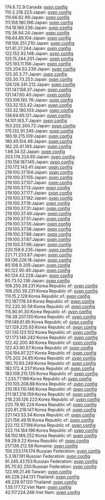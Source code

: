 174.6.72.9:Canada: [ovpn config](vpn/174_6_72_9.ovpn)  
110.2.218.223:Japan: [ovpn config](vpn/110_2_218_223.ovpn)  
110.66.82.99:Japan: [ovpn config](vpn/110_66_82_99.ovpn)  
111.106.180.196:Japan: [ovpn config](vpn/111_106_180_196.ovpn)  
114.19.166.236:Japan: [ovpn config](vpn/114_19_166_236.ovpn)  
115.38.94.24:Japan: [ovpn config](vpn/115_38_94_24.ovpn)  
116.64.89.104:Japan: [ovpn config](vpn/116_64_89_104.ovpn)  
118.156.251.210:Japan: [ovpn config](vpn/118_156_251_210.ovpn)  
121.81.27.244:Japan: [ovpn config](vpn/121_81_27_244.ovpn)  
122.152.92.148:Japan: [ovpn config](vpn/122_152_92_148.ovpn)  
125.15.244.201:Japan: [ovpn config](vpn/125_15_244_201.ovpn)  
125.193.11.156:Japan: [ovpn config](vpn/125_193_11_156.ovpn)  
125.204.53.239:Japan: [ovpn config](vpn/125_204_53_239.ovpn)  
125.30.3.77:Japan: [ovpn config](vpn/125_30_3_77.ovpn)  
125.30.73.253:Japan: [ovpn config](vpn/125_30_73_253.ovpn)  
126.126.241.212:Japan: [ovpn config](vpn/126_126_241_212.ovpn)  
131.147.158.37:Japan: [ovpn config](vpn/131_147_158_37.ovpn)  
131.147.60.40:Japan: [ovpn config](vpn/131_147_60_40.ovpn)  
133.106.192.78:Japan: [ovpn config](vpn/133_106_192_78.ovpn)  
133.32.153.42:Japan: [ovpn config](vpn/133_32_153_42.ovpn)  
133.32.180.103:Japan: [ovpn config](vpn/133_32_180_103.ovpn)  
138.64.65.121:Japan: [ovpn config](vpn/138_64_65_121.ovpn)  
14.101.163.7:Japan: [ovpn config](vpn/14_101_163_7.ovpn)  
153.202.200.72:Japan: [ovpn config](vpn/153_202_200_72.ovpn)  
175.132.91.245:Japan: [ovpn config](vpn/175_132_91_245.ovpn)  
180.19.215.109:Japan: [ovpn config](vpn/180_19_215_109.ovpn)  
180.45.104.48:Japan: [ovpn config](vpn/180_45_104_48.ovpn)  
182.20.41.193:Japan: [ovpn config](vpn/182_20_41_193.ovpn)  
1.66.34.52:Japan: [ovpn config](vpn/1_66_34_52.ovpn)  
203.174.224.65:Japan: [ovpn config](vpn/203_174_224_65.ovpn)  
210.156.187.145:Japan: [ovpn config](vpn/210_156_187_145.ovpn)  
210.172.143.41:Japan: [ovpn config](vpn/210_172_143_41.ovpn)  
219.100.37.104:Japan: [ovpn config](vpn/219_100_37_104.ovpn)  
219.100.37.105:Japan: [ovpn config](vpn/219_100_37_105.ovpn)  
219.100.37.107:Japan: [ovpn config](vpn/219_100_37_107.ovpn)  
219.100.37.13:Japan: [ovpn config](vpn/219_100_37_13.ovpn)  
219.100.37.177:Japan: [ovpn config](vpn/219_100_37_177.ovpn)  
219.100.37.182:Japan: [ovpn config](vpn/219_100_37_182.ovpn)  
219.100.37.19:Japan: [ovpn config](vpn/219_100_37_19.ovpn)  
219.100.37.31:Japan: [ovpn config](vpn/219_100_37_31.ovpn)  
219.100.37.49:Japan: [ovpn config](vpn/219_100_37_49.ovpn)  
219.100.37.51:Japan: [ovpn config](vpn/219_100_37_51.ovpn)  
219.100.37.55:Japan: [ovpn config](vpn/219_100_37_55.ovpn)  
219.100.37.58:Japan: [ovpn config](vpn/219_100_37_58.ovpn)  
219.100.37.86:Japan: [ovpn config](vpn/219_100_37_86.ovpn)  
219.100.37.87:Japan: [ovpn config](vpn/219_100_37_87.ovpn)  
219.100.37.96:Japan: [ovpn config](vpn/219_100_37_96.ovpn)  
220.158.6.235:Japan: [ovpn config](vpn/220_158_6_235.ovpn)  
221.71.233.87:Japan: [ovpn config](vpn/221_71_233_87.ovpn)  
59.136.226.18:Japan: [ovpn config](vpn/59_136_226_18.ovpn)  
60.108.9.205:Japan: [ovpn config](vpn/60_108_9_205.ovpn)  
60.122.90.45:Japan: [ovpn config](vpn/60_122_90_45.ovpn)  
60.124.43.228:Japan: [ovpn config](vpn/60_124_43_228.ovpn)  
60.73.52.136:Japan: [ovpn config](vpn/60_73_52_136.ovpn)  
106.250.39.231:Korea Republic of: [ovpn config](vpn/106_250_39_231.ovpn)  
106.250.39.231:Korea Republic of: [ovpn config](vpn/106_250_39_231.ovpn)  
110.15.2.128:Korea Republic of: [ovpn config](vpn/110_15_2_128.ovpn)  
112.187.178.54:Korea Republic of: [ovpn config](vpn/112_187_178_54.ovpn)  
112.220.30.58:Korea Republic of: [ovpn config](vpn/112_220_30_58.ovpn)  
115.90.91.30:Korea Republic of: [ovpn config](vpn/115_90_91_30.ovpn)  
118.39.207.130:Korea Republic of: [ovpn config](vpn/118_39_207_130.ovpn)  
119.149.81.85:Korea Republic of: [ovpn config](vpn/119_149_81_85.ovpn)  
121.129.225.93:Korea Republic of: [ovpn config](vpn/121_129_225_93.ovpn)  
121.135.123.102:Korea Republic of: [ovpn config](vpn/121_135_123_102.ovpn)  
121.173.146.242:Korea Republic of: [ovpn config](vpn/121_173_146_242.ovpn)  
122.42.200.46:Korea Republic of: [ovpn config](vpn/122_42_200_46.ovpn)  
122.43.90.57:Korea Republic of: [ovpn config](vpn/122_43_90_57.ovpn)  
124.194.97.227:Korea Republic of: [ovpn config](vpn/124_194_97_227.ovpn)  
175.202.24.85:Korea Republic of: [ovpn config](vpn/175_202_24_85.ovpn)  
180.70.83.249:Korea Republic of: [ovpn config](vpn/180_70_83_249.ovpn)  
182.172.4.237:Korea Republic of: [ovpn config](vpn/182_172_4_237.ovpn)  
183.108.215.135:Korea Republic of: [ovpn config](vpn/183_108_215_135.ovpn)  
1.233.77.199:Korea Republic of: [ovpn config](vpn/1_233_77_199.ovpn)  
210.105.208.88:Korea Republic of: [ovpn config](vpn/210_105_208_88.ovpn)  
210.183.110.146:Korea Republic of: [ovpn config](vpn/210_183_110_146.ovpn)  
211.187.219.159:Korea Republic of: [ovpn config](vpn/211_187_219_159.ovpn)  
218.235.126.223:Korea Republic of: [ovpn config](vpn/218_235_126_223.ovpn)  
220.79.90.224:Korea Republic of: [ovpn config](vpn/220_79_90_224.ovpn)  
220.81.219.147:Korea Republic of: [ovpn config](vpn/220_81_219_147.ovpn)  
221.143.53.34:Korea Republic of: [ovpn config](vpn/221_143_53_34.ovpn)  
221.158.49.16:Korea Republic of: [ovpn config](vpn/221_158_49_16.ovpn)  
222.112.57.196:Korea Republic of: [ovpn config](vpn/222_112_57_196.ovpn)  
222.114.184.196:Korea Republic of: [ovpn config](vpn/222_114_184_196.ovpn)  
58.150.189.252:Korea Republic of: [ovpn config](vpn/58_150_189_252.ovpn)  
59.29.9.22:Korea Republic of: [ovpn config](vpn/59_29_9_22.ovpn)  
217.138.212.58:Romania: [ovpn config](vpn/217_138_212_58.ovpn)  
159.253.174.174:Russian Federation: [ovpn config](vpn/159_253_174_174.ovpn)  
5.3.187.191:Russian Federation: [ovpn config](vpn/5_3_187_191.ovpn)  
91.245.43.153:Russian Federation: [ovpn config](vpn/91_245_43_153.ovpn)  
95.70.92.250:Russian Federation: [ovpn config](vpn/95_70_92_250.ovpn)  
122.99.21.46:Taiwan: [ovpn config](vpn/122_99_21_46.ovpn)  
49.228.244.131:Thailand: [ovpn config](vpn/49_228_244_131.ovpn)  
49.228.97.120:Thailand: [ovpn config](vpn/49_228_97_120.ovpn)  
1.55.177.72:Viet Nam: [ovpn config](vpn/1_55_177_72.ovpn)  
42.117.224.246:Viet Nam: [ovpn config](vpn/42_117_224_246.ovpn)  
